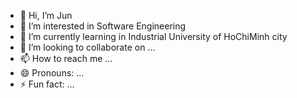 - 👋 Hi, I’m Jun
- 👀 I’m interested in Software Engineering
- 🌱 I’m currently learning in Industrial University of HoChiMinh city
- 💞️ I’m looking to collaborate on ...
- 📫 How to reach me ...
- 😄 Pronouns: ...
- ⚡ Fun fact: ...

<!---
QuynhLe212/QuynhLe212 is a ✨ special ✨ repository because its `README.md` (this file) appears on your GitHub profile.
You can click the Preview link to take a look at your changes.
--->
